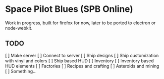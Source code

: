 Space Pilot Blues (SPB Online)
==============================

Work in progress, built for firefox for now, later to be ported to electron or node-webkit.

TODO
----

[ ] Make server
[ ] Connect to server
[ ] Ship designs
[ ] Ship customization with vinyl and colors
[ ] Ship based HUD
[ ] Inventory
[ ] Inventory based HUD elements
[ ] Factories
[ ] Recipes and crafting
[ ] Asteroids and mining
[ ] Something...